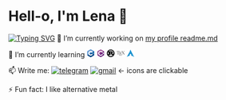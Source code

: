# Hell-o, I'm Lena 👋
[![Typing SVG](https://readme-typing-svg.demolab.com/?multiline=true&height=100&duration=1500&pause=1000&font=Montserrat&lines=Average+ITMO+University+student;Young+software+developer)](https://git.io/typing-svg)
🔭 I’m currently working on [my profile readme.md](https://github.com/Taieta/Taieta)

🌱 I’m currently learning <img src="https://github.com/devicons/devicon/blob/v2.16.0/icons/cplusplus/cplusplus-original.svg" alt="cplusplus" height="16"> <img src="https://github.com/devicons/devicon/blob/v2.16.0/icons/csharp/csharp-original.svg" alt="csharp" height="16"> <img src="https://github.com/devicons/devicon/blob/v2.16.0/icons/rust/rust-original.svg" alt="rust" height="16"> <img src="https://github.com/devicons/devicon/blob/v2.16.0/icons/tex/tex-original.svg" alt="tex" height="16"> <img src="https://github.com/devicons/devicon/blob/v2.16.0/icons/archlinux/archlinux-original.svg" alt="archlinux" height="16">

📫 Write me: [<img src="https://user-images.githubusercontent.com/49933115/139837223-bf23d3a9-4638-4e17-994a-ac8678d5f517.png" alt="telegram" height="16">](https://t.me/Taieta) [<img src="https://cloud.githubusercontent.com/assets/7534680/4515518/6739a508-4bc1-11e4-80bc-670bcc216762.png" alt="gmail" height="16">](mailto:taietartistic@gmail.com) <- icons are clickable

⚡ Fun fact: I like alternative metal 
